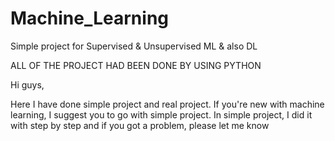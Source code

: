 # Machine_Learning
Simple project for Supervised &amp; Unsupervised ML &amp; also DL

ALL OF THE PROJECT HAD BEEN DONE BY USING PYTHON

Hi guys,

Here I have done simple project and real project.
If you're new with machine learning, I suggest you to go with simple project.
In simple project, I did it with step by step and if you got a problem, please let me know

